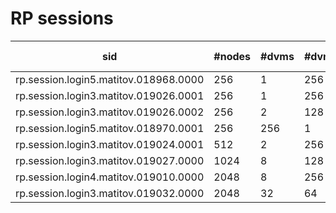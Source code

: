 # RP sessions

| sid                                   | #nodes | #dvms | #dvm_nodes | forced ordering | sub-agents | #tasks | #failed | status |
|---------------------------------------|--------|-------|------------|-----------------|------------|--------|---------|--------|
| rp.session.login5.matitov.018968.0000 | 256    | 1     | 256        | NO              | 0          | 8200   | 0       | OK     |
| rp.session.login3.matitov.019026.0001 | 256    | 1     | 256        | NO              | 0          | 8200   | 0       | OK     |
| rp.session.login3.matitov.019026.0002 | 256    | 2     | 128        | NO              | 0          | 8200   | 0       | OK     |
| rp.session.login5.matitov.018970.0001 | 256    | 256   | 1          | NO              | 0          | 8200   | 0       | OK     |
| rp.session.login3.matitov.019024.0001 | 512    | 2     | 256        | YES             | 0          | 16400  | 1       | OK-    |
| rp.session.login3.matitov.019027.0000 | 1024   | 8     | 128        | YES             | 4          | 32800  | 33      | OK-    |
| rp.session.login4.matitov.019010.0000 | 2048   | 8     | 256        | NO              | 3          | 65600  | 3376    | NO     |
| rp.session.login3.matitov.019032.0000 | 2048   | 32    | 64         | YES             | 4          | 65600  | 4       | OK     |

